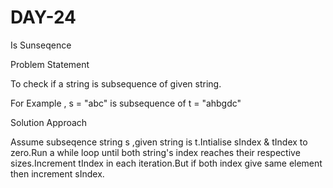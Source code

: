 # DAY-24
Is Sunseqence

Problem Statement

To check if a string is subsequence of given string.

For Example , s = "abc" is subsequence of t = "ahbgdc"

Solution Approach 

Assume subseqence string s ,given string is t.Intialise sIndex & tIndex to zero.Run a while loop until both string's index reaches their respective sizes.Increment tIndex in each iteration.But if both index give same element then increment sIndex.

